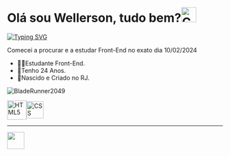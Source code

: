 <h1>Olá sou Wellerson, tudo bem?<img src="https://d2vq4s943o8cb4.cloudfront.net/Custom/Content/Products/02/76/0276_creatina-hardcore-integralmedica-2312_l2_636668372702493590.png" width="35px" alt="Creatininha"></h1> 
<p><a href="https://git.io/typing-svg"><img src="https://readme-typing-svg.demolab.com?font=Fira+Code&duration=1600&color=C0079D&random=false&width=435&lines=H%C3%A1+um+pouco+de+cada+artista;no+seu+trabalho" alt="Typing SVG" /></a></p>
<p>Comecei a procurar e a estudar Front-End no exato dia 10/02/2024</p>
<p><ul>
  <li>👨‍💻Estudante Front-End.</li>
  <li>🌆Tenho 24 Anos.</li>
  <li>🏡Nascido e Criado no RJ.</li>
</ul></p>
<p><img src="https://i.pinimg.com/originals/3f/9a/76/3f9a76e8f304e41d93a8bf6daefc5163.gif" alt="BladeRunner2049"></p>
<p><img align="center" src="https://www.w3.org/html/logo/downloads/HTML5_Badge_512.png" width="45px" alt="HTML5"><img align="center" src="https://static-00.iconduck.com/assets.00/file-type-css-icon-1806x2048-r5fwjl3p.png" width="40px" alt="CSS"></p>
<hr>
<p><a href="https://www.linkedin.com/in/wellersonzfd/" target="_blank"><img src="https://cdn-icons-png.flaticon.com/256/174/174857.png" width="40px alt="linkedin"></p>

